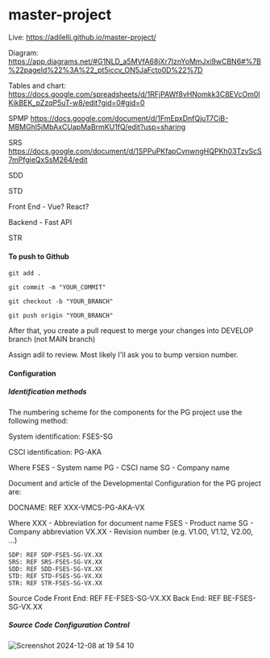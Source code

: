 # master-project

Live:
https://adilelli.github.io/master-project/

Diagram:
https://app.diagrams.net/#G1NLD_a5MVfA68jXr7IznYoMmJxi9wCBN6#%7B%22pageId%22%3A%22_pt5iccv_ON5JaFcto0D%22%7D

Tables and chart:
https://docs.google.com/spreadsheets/d/1RFjPAWf8vHNomkk3C8EVcOm0lKikBEK_pZzqP5uT-w8/edit?gid=0#gid=0


SPMP 
https://docs.google.com/document/d/1FmEpxDnfQjuT7CiB-MBMGhl5jMbAxCUapMaBrmKU1fQ/edit?usp=sharing


SRS
https://docs.google.com/document/d/1SPPuPKfapCvnwngHQPKh03TzvScS7mPfgieQxSsM264/edit

SDD


STD


Front End - Vue? React?

Backend - Fast API

STR



#### To push to Github

```
git add .

git commit -m "YOUR_COMMIT"

git checkout -b "YOUR_BRANCH"

git push origin "YOUR_BRANCH"

```

After that, you create a pull request to merge your changes into DEVELOP branch (not MAIN branch)

Assign adil to review. Most likely I'll ask you to bump version number.


#### Configuration
##### Identification methods 

The numbering scheme for the components for the PG project use the following method:

System identification:
	FSES-SG

CSCI identification:
	PG-AKA

Where
	FSES		- System name
	PG		- CSCI name
	SG		- Company name

Document and article of the Developmental Configuration for the PG project are:

DOCNAME: REF XXX-VMCS-PG-AKA-VX

Where
		XXX		- Abbreviation for document name
		FSES		- Product name
		SG - Company abbreviation
  VX.XX	- Revision number (e.g. V1.00, V1.12, V2.00, …)
  

	SDP: REF SDP-FSES-SG-VX.XX
	SRS: REF SRS-FSES-SG-VX.XX
	SDD: REF SDD-FSES-SG-VX.XX
	STD: REF STD-FSES-SG-VX.XX
	STR: REF STR-FSES-SG-VX.XX

 Source Code
	Front End: REF FE-FSES-SG-VX.XX
	Back End: REF BE-FSES-SG-VX.XX
 

##### Source Code Configuration Control

![Screenshot 2024-12-08 at 19 54 10](https://github.com/user-attachments/assets/6152d754-cd6f-4ba4-aec2-4e801646e3eb)





